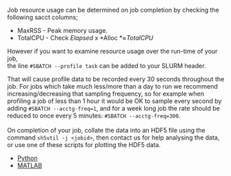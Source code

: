 Job resource usage can be determined on job completion by checking the
following sacct columns;

-   MaxRSS - Peak memory usage.
-   TotalCPU - Check *Elapsed* x *Alloc *≈*TotalCPU* 

However if you want to examine resource usage over the run-time of your
job,\
the line `#SBATCH --profile task` can be added to your SLURM header.

That will cause profile data to be recorded every 30 seconds throughout
the job. For jobs which take much less/more than a day to run we
recommend increasing/decreasing that sampling frequency, so for example
when profiling a job of less than 1 hour it would be OK to sample every
second by adding `#SBATCH --acctg-freq=1`, and for a week long job the
rate should be reduced to once every 5
minutes: `#SBATCH --acctg-freq=300`.\
\
On completion of your job, collate the data into an HDF5 file using the
command `sh5util -j <jobid>`, then contact us for help analysing the
data, or use one of these scripts for plotting the HDF5 data.  

-   [Python](https://github.com/nesi/slurm_native_h5_plotter_python)
-   [MATLAB](https://github.com/CallumWalley/slurm_native_h5_plotter)
